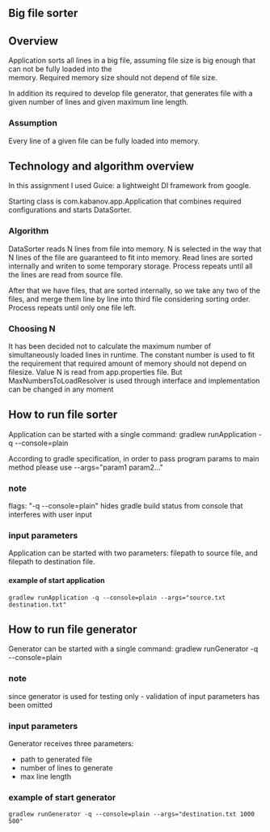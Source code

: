 ## Big file sorter

## Overview
Application sorts all lines in a big file, assuming file size is big enough that can not be fully loaded into the  
memory. Required memory size should not depend of file size. 

In addition its required to develop file generator, that generates file with a given number of lines and given
maximum line length.

### Assumption
Every line of a given file can be fully loaded into memory.
                                                                                                  

## Technology and algorithm overview 
In this assignment I used Guice: a lightweight DI framework from google. 

Starting class is com.kabanov.app.Application that combines required configurations and starts 
DataSorter.
### Algorithm
DataSorter reads N lines from file into memory. N is selected in the way that N lines of the file 
are guaranteed to fit into memory. Read lines are sorted internally and writen to some temporary storage. 
Process repeats until all the lines are read from source file.

After that we have files, that are sorted internally, so we take any two of the files, and merge them line by line 
into third file considering sorting order. 
Process repeats until only one file left. 

### Choosing N
It has been decided not to calculate the maximum number of simultaneously loaded lines in runtime.
The constant number is used to fit the requirement that required amount of memory
should not depend on filesize. 
Value N is read from app.properties file. But MaxNumbersToLoadResolver is used through interface and implementation can be changed in any moment
 
## How to run file sorter
Application can be started with a single command: gradlew runApplication -q --console=plain

According to gradle specification, in order to pass program params to main method please use --args="param1 param2..."

### note
flags: "-q --console=plain" hides gradle build status from console that interferes with user input

### input parameters
Application can be started with two parameters: filepath to source file, and filepath to destination file. 

#### example of start application
```
gradlew runApplication -q --console=plain --args="source.txt destination.txt"
```

## How to run file generator
Generator can be started with a single command: gradlew runGenerator -q --console=plain

### note
since generator is used for testing only - validation of input parameters has been omitted

### input parameters 
Generator receives three parameters:
 - path to generated file
 - number of lines to generate
 - max line length  

### example of start generator
```
gradlew runGenerator -q --console=plain --args="destination.txt 1000 500"
```
